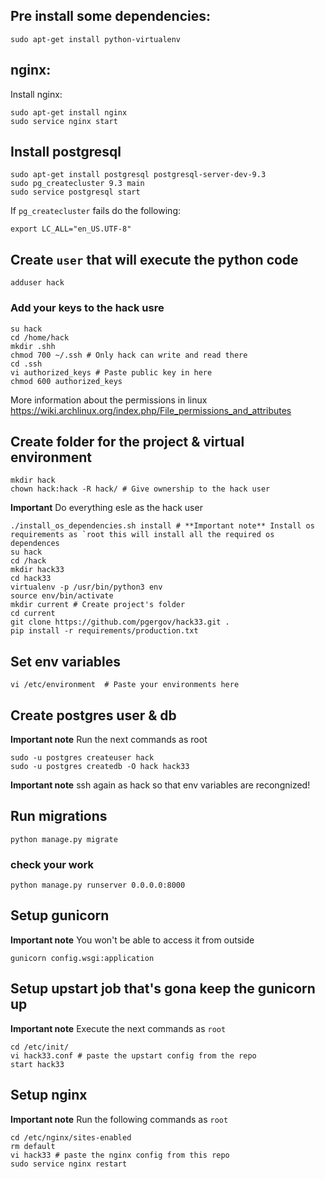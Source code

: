 ## Pre install some dependencies:
```
sudo apt-get install python-virtualenv
```

## nginx:

Install nginx:

```
sudo apt-get install nginx
sudo service nginx start
```

## Install postgresql

```
sudo apt-get install postgresql postgresql-server-dev-9.3
sudo pg_createcluster 9.3 main
sudo service postgresql start
```
If `pg_createcluster` fails do the following:

```
export LC_ALL="en_US.UTF-8"
```

## Create `user` that will execute the python code

```
adduser hack
```

### Add your keys to the hack usre
```
su hack
cd /home/hack
mkdir .shh
chmod 700 ~/.ssh # Only hack can write and read there
cd .ssh
vi authorized_keys # Paste public key in here
chmod 600 authorized_keys
```
More information about the permissions in linux https://wiki.archlinux.org/index.php/File_permissions_and_attributes

## Create folder for the project & virtual environment

```
mkdir hack
chown hack:hack -R hack/ # Give ownership to the hack user
```

**Important** Do everything esle as the hack user

```
./install_os_dependencies.sh install # **Important note** Install os requirements as `root this will install all the required os dependences
su hack
cd /hack
mkdir hack33
cd hack33
virtualenv -p /usr/bin/python3 env
source env/bin/activate
mkdir current # Create project's folder
cd current
git clone https://github.com/pgergov/hack33.git .
pip install -r requirements/production.txt
```

## Set env variables

```
vi /etc/environment  # Paste your environments here
```

## Create postgres user & db

**Important note** Run the next commands as root

```
sudo -u postgres createuser hack
sudo -u postgres createdb -O hack hack33
```

**Important note** ssh again as hack so that env variables are recongnized!

## Run migrations

```
python manage.py migrate
```

### check your work

```
python manage.py runserver 0.0.0.0:8000
```

## Setup gunicorn

**Important note** You won't be able to access it from outside

```
gunicorn config.wsgi:application
```

## Setup upstart job that's gona keep the gunicorn up

**Important note** Execute the next commands as `root`

```
cd /etc/init/
vi hack33.conf # paste the upstart config from the repo  
start hack33
```

## Setup nginx

**Important note** Run the following commands as `root`
```
cd /etc/nginx/sites-enabled
rm default
vi hack33 # paste the nginx config from this repo
sudo service nginx restart
```
